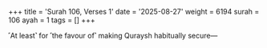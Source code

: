 +++
title = 'Surah 106, Verses 1'
date = '2025-08-27'
weight = 6194
surah = 106
ayah = 1
tags = []
+++

˹At least˺ for ˹the favour of˺ making Quraysh habitually secure—